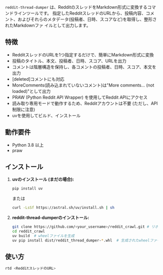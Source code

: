 `reddit-thread-dumper` は、RedditのスレッドをMarkdown形式に変換するコマンドラインツールです。
指定したRedditスレッドのURLから、投稿内容、コメント、およびそれらのメタデータ(投稿者、日時、スコアなど)を取得し、整形されたMarkdownファ
イルとして出力します。

## 特徴

*   RedditスレッドのURLを1つ指定するだけで、簡単にMarkdown形式に変換
*   投稿のタイトル、本文、投稿者、日時、スコア、URLを出力
*   コメントは階層構造を保持し、各コメントの投稿者、日時、スコア、本文を出力
*   [deleted]コメントにも対応
*   MoreComments(読み込まれていないコメント)は"More comments... (not loaded)"として出力
*   PRAW (Python Reddit API Wrapper) を使用してReddit APIにアクセス
*   読み取り専用モードで動作するため、Redditアカウントは不要 (ただし、API制限に注意)
*   uvを使用してビルド、インストール

## 動作要件

*   Python 3.8 以上
*   praw

## インストール

1.  **uvのインストール (まだの場合):**
    ```bash
    pip install uv
    ```
    または
    ```bash
    curl -LsSf https://astral.sh/uv/install.sh | sh
    ```

2.  **reddit-thread-dumperのインストール:**
    ```bash
    git clone https://github.com/<your_username>/reddit_crawl.git # リポジトリをクローン
    cd reddit_crawl
    uv build  # wheelファイルを生成
    uv pip install dist/reddit_thread_dumper-*.whl  # 生成されたwheelファイルをインストール
    ```

## 使い方

```bash
rtd <RedditスレッドのURL>


